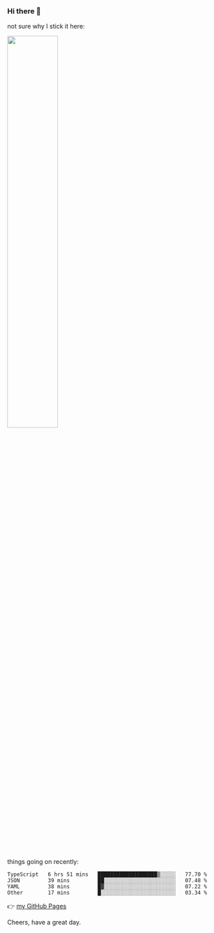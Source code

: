 ### Hi there 👋

not sure why I stick it here:

[<img width="48%" src="https://github-readme-stats.vercel.app/api?username=ykzhukian&show_icons=true&theme=dracula">](https://github.com/anuraghazra/github-readme-stats)


things going on recently:

<!--START_SECTION:waka-->

```text
TypeScript   6 hrs 51 mins   ███████████████████▒░░░░░   77.70 %
JSON         39 mins         ██░░░░░░░░░░░░░░░░░░░░░░░   07.48 %
YAML         38 mins         █▓░░░░░░░░░░░░░░░░░░░░░░░   07.22 %
Other        17 mins         █░░░░░░░░░░░░░░░░░░░░░░░░   03.34 %
```

<!--END_SECTION:waka-->

👉 [my GitHub Pages](https://ykzhukian.github.io)

Cheers, have a great day.

